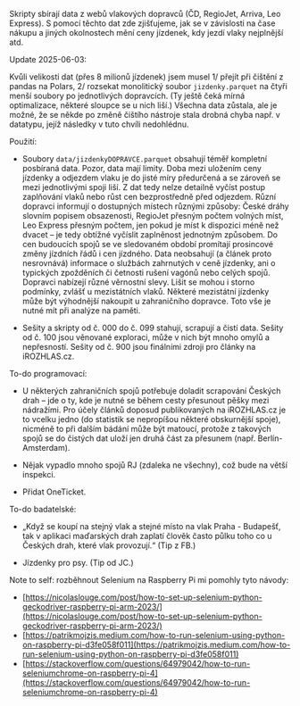 Skripty sbírají data z webů vlakových dopravců (ČD, RegioJet, Arriva, Leo Express). S pomocí těchto dat zde zjišťujeme, jak se v závislosti na čase nákupu a jiných okolnostech mění ceny jízdenek, kdy jezdí vlaky nejplnější atd.

Update 2025-06-03:

Kvůli velikosti dat (přes 8 milionů jízdenek) jsem musel 1/ přejít při čištění z pandas na Polars, 2/ rozsekat monolitický soubor ```jizdenky.parquet``` na čtyři menší soubory po jednotlivých dopravcích. (Ty ještě čeká mírná optimalizace, některé sloupce se u nich liší.) Všechna data zůstala, ale je možné, že se někde po změně čištího nástroje stala drobná chyba např. v datatypu, jejíž následky v tuto chvíli nedohlédnu.

Použití:

- Soubory ```data/jizdenkyDOPRAVCE.parquet``` obsahují téměř kompletní posbíraná data. Pozor, data mají limity. Doba mezi uložením ceny jízdenky a odjezdem vlaku je do jisté míry předurčená a se zároveň se mezi jednotlivými spoji liší. Z dat tedy nelze detailně vyčíst postup zaplňování vlaků nebo růst cen bezprostředně před odjezdem. Různí dopravci informují o dostupných místech různými způsoby: České dráhy slovním popisem obsazenosti, RegioJet přesným počtem volných míst, Leo Express přesným počtem, jen pokud je míst k dispozici méně než dvacet – je tedy obtížné vyčíslit zaplněnost jednotným způsobem. Do cen budoucích spojů se ve sledovaném období promítají prosincové změny jízdních řádů i cen jízdného. Data neobsahují (a článek proto nesrovnává) informace o službách zahrnutých v ceně jízdenky, ani o typických zpožděních či četnosti rušení vagónů nebo celých spojů. Dopravci nabízejí různé věrnostní slevy. Lišit se mohou i storno podmínky, zvlášť u mezistátních vlaků. Některé mezistátní jízdenky může být výhodnější nakoupit u zahraničního dopravce. Toto vše je nutné mít při analýze na paměti.

- Sešity a skripty od č. 000 do č. 099 stahují, scrapují a čistí data. Sešity od č. 100 jsou věnované exploraci, může v nich být mnoho omylů a nepřesností. Sešity od č. 900 jsou finálními zdroji pro články na iROZHLAS.cz.

To-do programovací:

- U některých zahraničních spojů potřebuje doladit scrapování Českých drah – jde o ty, kde je nutné se během cesty přesunout pěšky mezi nádražími. Pro účely článků doposud publikovaných na iROZHLAS.cz je to vcelku jedno (do statistik se nepropíšou některé obskurnější spoje), nicméně to při dalším bádání může být matoucí, protože z takových spojů se do čistých dat uloží jen druhá část za přesunem (např. Berlín-Amsterdam).

- Nějak vypadlo mnoho spojů RJ (zdaleka ne všechny), což bude na větší inspekci.

- Přidat OneTicket.

To-do badatelské:

- „Když se koupí na stejný vlak a stejné místo na vlak Praha - Budapešť, tak v aplikaci maďarských drah zaplatí člověk často půlku toho co u Českých drah, které vlak provozují.“ (Tip z FB.)

- Jízdenky pro psy. (Tip od JC.)

Note to self: rozběhnout Selenium na Raspberry Pi mi pomohly tyto návody:

- [https://nicolaslouge.com/post/how-to-set-up-selenium-python-geckodriver-raspberry-pi-arm-2023/](https://nicolaslouge.com/post/how-to-set-up-selenium-python-geckodriver-raspberry-pi-arm-2023/)
- [https://patrikmojzis.medium.com/how-to-run-selenium-using-python-on-raspberry-pi-d3fe058f011](https://patrikmojzis.medium.com/how-to-run-selenium-using-python-on-raspberry-pi-d3fe058f011)
- [https://stackoverflow.com/questions/64979042/how-to-run-seleniumchrome-on-raspberry-pi-4](https://stackoverflow.com/questions/64979042/how-to-run-seleniumchrome-on-raspberry-pi-4)